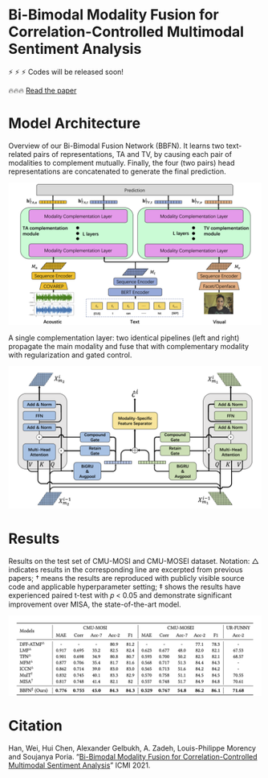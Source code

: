 # Bi-Bimodal Modality Fusion for Correlation-Controlled Multimodal Sentiment Analysis

:zap: :zap: :zap: Codes will be released soon!

:fire::fire::fire: [Read the paper](https://arxiv.org/abs/2107.13669)

# Model Architecture

Overview of our Bi-Bimodal Fusion Network (BBFN). It learns two text-related pairs of representations, TA and TV, by
causing each pair of modalities to complement mutually. Finally, the four (two pairs) head representations are concatenated
to generate the final prediction.

![Alt text](model2.png?raw=true "Model")

A single complementation layer: two identical pipelines (left and right) propagate the main modality and fuse that
with complementary modality with regularization and gated control.

![Alt text](singlelayer.png?raw=true "Model")

# Results

Results on the test set of CMU-MOSI and CMU-MOSEI dataset. Notation: △ indicates results in the corresponding line are excerpted from previous papers; † means the results are reproduced with publicly visible source code and applicable hyperparameter setting; ‡ shows the results have experienced paired t-test with 𝑝 < 0.05 and demonstrate significant improvement over MISA, the state-of-the-art model.

![Alt text](results2.png?raw=true "Model")

# Citation

Han, Wei, Hui Chen, Alexander Gelbukh, A. Zadeh, Louis-Philippe Morency and Soujanya Poria. “[Bi-Bimodal Modality Fusion for Correlation-Controlled Multimodal Sentiment Analysis](https://arxiv.org/abs/2107.13669)” ICMI 2021.

